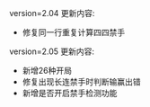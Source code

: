 version=2.04 更新内容:

- 修复同一行重复计算四四禁手

version=2.05 更新内容:

- 新增26种开局
- 修复出现长连禁手时判断输赢出错
- 新增是否开启禁手检测功能
